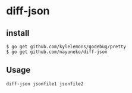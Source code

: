 # diff-json

## install

```
$ go get github.com/kylelemons/godebug/pretty
$ go get github.com/nayuneko/diff-json
```

## Usage

```
diff-json jsonfile1 jsonfile2
```